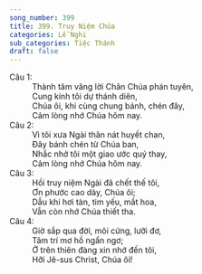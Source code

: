 ```yaml
---
song_number: 399
title: 399. Truy Niệm Chúa
categories: Lễ Nghi
sub_categories: Tiệc Thánh
draft: false
---
```

<dl><dt>Câu 1:</dt><dd data-verse="1">Thành tâm vâng lời Chân Chúa phán tuyên, <br/>Cung kính tôi dự thánh diên, <br/>Chúa ôi, khi cùng chung bánh, chén đây, <br/>Cảm lòng nhớ Chúa hôm nay. </dd><dt>Câu 2:</dt><dd data-verse="2">Vì tôi xưa Ngài thân nát huyết chan, <br/>Đây bánh chén từ Chúa ban, <br/>Nhắc nhở tôi một giao ước quý thay, <br/>Cảm lòng nhớ Chúa hôm nay. </dd><dt>Câu 3:</dt><dd data-verse="3">Hồi truy niệm Ngài đã chết thế tôi, <br/>Ơn phước cao dày, Chúa ôi; <br/>Dẫu khi hơi tàn, tim yếu, mắt hoa, <br/>Vẫn còn nhớ Chúa thiết tha. </dd><dt>Câu 4:</dt><dd data-verse="4">Giờ sắp qua đời, môi cứng, lưỡi đơ, <br/>Tâm trí mơ hồ ngẩn ngơ; <br/>Ở trên thiên đàng xin nhớ đến tôi, <br/>Hỡi Jê-sus Christ, Chúa ôi! </dd></dl>